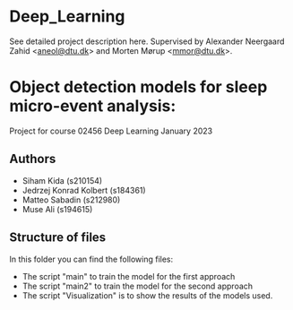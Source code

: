 # Deep_Learning

See detailed project description here.
Supervised by Alexander Neergaard Zahid &lt;aneol@dtu.dk> and Morten Mørup &lt;mmor@dtu.dk>.

# Object detection models for sleep micro-event analysis:

Project for course 02456 Deep Learning
January 2023

## Authors

 - Siham Kida (s210154)
 - Jedrzej Konrad Kolbert (s184361)
 - Matteo Sabadin (s212980)
 - Muse Ali (s194615)

## Structure of files

In this folder you can find the following files:
 - The script "main" to train the model for the first approach
 - The script "main2" to train the model for the second approach
 - The script "Visualization" is to show the results of the models used.
